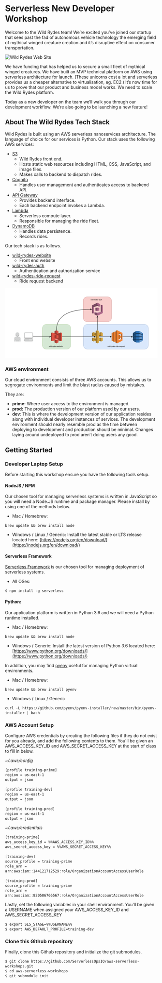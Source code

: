 # Serverless New Developer Workshop

Welcome to the Wild Rydes team!  We’re excited you’ve joined our startup that sees past the fad of autonomous vehicle technology the emerging field of mythical winged creature creation and it’s disruptive effect on consumer transportation.

![Wild Rydes Web Site](./images/wild-rydes-site.png)

We have funding that has helped us to secure a small fleet of mythical winged creatures.  We have built an MVP technical platform on AWS using serverless architecture for launch.  (These unicorns cost a lot and serverless provides us a cheaper alternative to virtualisation, eg. EC2.)  It’s now time for us to prove that our product and business model works.  We need to scale the Wild Rydes platform.

Today as a new developer on the team we’ll walk you through our development workflow. We’re also going to be launching a new feature!

## About The Wild Rydes Tech Stack
Wild Rydes is built using an AWS serverless nanoservices architecture.  The language of choice for our services is Python.  Our stack uses the following AWS services:

* [S3](https://aws.amazon.com/s3/)
  * Wild Rydes front end.
  * Hosts static web resources including HTML, CSS, JavaScript, and image files.
  * Makes calls to backend to dispatch rides.
* [Cognito](https://aws.amazon.com/cognito/)
  * Handles user management and authenticates access to backend API.
* [API Gateway](https://aws.amazon.com/api-gateway/)
  * Provides backend interface.
  * Each backend endpoint invokes a Lambda.
* [Lambda](https://aws.amazon.com/lambda/)
  * Serverless compute layer.
  * Responsible for managing the ride fleet.
* [DynamoDB](https://aws.amazon.com/dynamodb/)
  * Handles data persistence.
  * Records rides.


Our tech stack is as follows.

* [wild-rydes-website](https://github.com/ServerlessOpsIO/wild-rydes-website)
  * Front end website
* [wild-rydes-auth](https://github.com/ServerlessOpsIO/wild-rydes-auth)
  * Authentication and authorization service
* [wild-rydes-ride-request](https://github.com/ServerlessOpsIO/wild-rydes-ride-request)
  * Ride request backend

![Wild Rydes Web Application Architecture](images/wild-rydes.png)


### AWS environment
Our cloud environment consists of three AWS accounts.  This allows us to segregate environments and limit the blast radius caused by mistakes.

They are:
* __prime:__ Where user access to the environment is managed.
* __prod:__ The production version of our platform used by our users.
* __dev__: This is where the development version of our application resides along with individual developer instances of services.  The development environment should nearly resemble prod as the time between deploying to development and production should be minimal.  Changes laying around undeployed to prod aren’t doing users any good.


## Getting Started

### Developer Laptop Setup
Before starting this workshop ensure you have the following tools setup.

#### __NodeJS / NPM__
Our chosen tool for managing serverless systems is written in JavaScript so you will need a Node.JS runtime and package manager.  Please install by using one of the methods below.

* Mac / Homebrew:
```
brew update && brew install node
```
* Windows / Linux / Generic: Install the latest stable or LTS release located here: [https://nodejs.org/en/download/](https://nodejs.org/en/download/)

#### __Serverless Framework__
[Serverless Framework](https://serverless.com/framework/) is our chosen tool for managing deployment of serverless systems.

* All OSes:
```
$ npm install -g serverless
```

#### __Python:__
Our application platform is written in Python 3.6 and we will need a Python runtime installed.
<!--
__FIXME:__ Need Pyenv too; remember to set `python3.6` as python executable. `pyenv virtualenv -p python3.6 3.6`
-->
* Mac / Homebrew:
```
brew update && brew install node
```
* Windows / Generic: Install the latest version of Python 3.6 located here: [https://www.python.org/downloads/](https://www.python.org/downloads/)

In addition, you may find [pyenv](https://github.com/pyenv/pyenv) useful for managing Python virtual environments.

* Mac / Homebrew:
```
brew update && brew install pyenv
```
* Windows / Linux / Generic
```
curl -L https://github.com/pyenv/pyenv-installer/raw/master/bin/pyenv-installer | bash
```

### AWS Account Setup

Configure AWS credentials by creating the following files if they do not exist for you already, and add the following contents to them.  You'll be given an AWS_ACCESS_KEY_ID and AWS_SECRET_ACCESS_KEY at the start of class to fill in below.

_~/.aws/config_
```
[profile training-prime]
region = us-east-1
output = json

[profile training-dev]
region = us-east-1
output = json

[profile training-prod]
region = us-east-1
output = json
```

_~/.aws/credentials_
```
[training-prime]
aws_access_key_id = %%AWS_ACCESS_KEY_ID%%
aws_secret_access_key = %%AWS_SECRET_ACCESS_KEY%%

[training-dev]
source_profile = training-prime
role_arn = arn:aws:iam::144121712529:role/OrganizationAccountAccessUserRole

[training-prod]
source_profile = training-prime
role_arn = arn:aws:iam::820506766567:role/OrganizationAccountAccessUserRole

```

Lastly, set the following variables in your shell environment.  You'll be given a USERNAME when assigned your AWS_ACCESS_KEY_ID and AWS_SECRET_ACCESS_KEY

```
$ export SLS_STAGE=%%USERNAME%%
$ export AWS_DEFAULT_PROFILE=training-dev
```

### Clone this Github repository

Finally, clone this Github repository and initialize the git submodules.

```
$ git clone https://github.com/ServerlessOpsIO/aws-serverless-workshops.git
$ cd aws-serverless-workshops
$ git submodule init
```

<!--
## Modules

__FIXME:__ Explain what comes next.
-->
